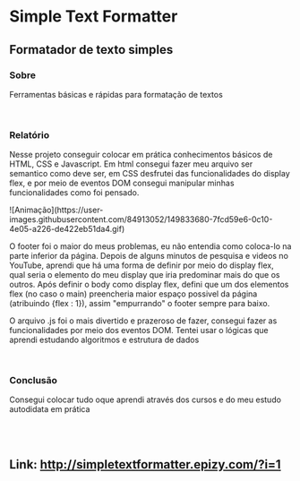 <h1>Simple Text Formatter</h1>
<h2>Formatador de texto simples</h2>

<h3>Sobre</h3>
<p>Ferramentas básicas e rápidas para formatação de textos</p>
<br>
<h3>Relatório</h3>
<p>
    Nesse projeto conseguir colocar em prática conhecimentos básicos de HTML, CSS e Javascript. Em html 
    consegui fazer meu arquivo ser semantico como deve ser, em CSS desfrutei das funcionalidades
    do display flex, e por meio de eventos DOM consegui manipular minhas funcionalidades como foi pensado. 
</p>
    ![Animação](https://user-images.githubusercontent.com/84913052/149833680-7fcd59e6-0c10-4e05-a226-de422eb51da4.gif)

<p>
    O footer foi o maior do meus problemas, eu não entendia como coloca-lo na parte inferior da página.
    Depois de alguns minutos de pesquisa e videos no YouTube, aprendi que há uma forma de definir por meio 
    do display flex, qual seria o elemento do meu display que iria predominar mais do que os outros. Após 
    definir o body como display flex, defini que um dos elementos flex (no caso o main) preencheria maior
    espaço possivel da página (atribuindo {flex : 1}), assim "empurrando" o footer sempre para baixo.
</p>
<p>
    O arquivo .js foi o mais divertido e prazeroso de fazer, consegui fazer as funcionalidades por meio dos eventos DOM.
    Tentei usar o lógicas que aprendi estudando algoritmos e estrutura de dados
</p>
<br>
<h3>Conclusão</h3>
<p>Consegui colocar tudo oque aprendi através dos cursos e do meu estudo autodidata em prática</p>

<br><br>
<h2>Link: <a href="http://simpletextformatter.epizy.com/?i=1">http://simpletextformatter.epizy.com/?i=1</a></h2>
